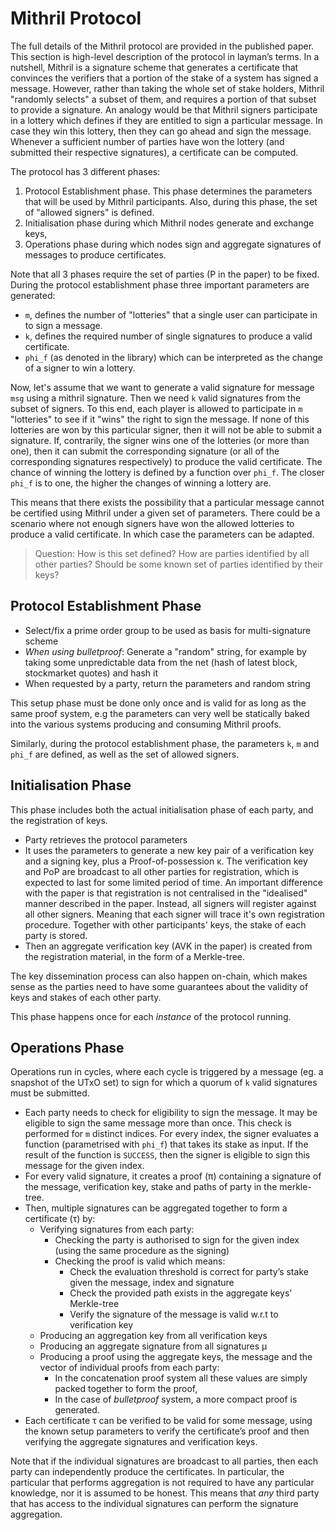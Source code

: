 # Mithril Protocol

The full details of the Mithril protocol are provided in the published paper. This section is high-level description of the protocol in layman’s terms.
In a nutshell, Mithril is a signature scheme that generates a certificate that convinces the verifiers that a portion of 
the stake of a system has signed a message. However, rather than taking the whole set of stake holders, Mithril 
"randomly selects" a subset of them, and requires a portion of that subset to provide a signature. An analogy would be 
that Mithril signers participate in a lottery which defines if they are entitled to sign a particular message. In case 
they win this lottery, then they can go ahead and sign the message. Whenever a sufficient number of parties have won 
the lottery (and submitted their respective signatures), a certificate can be computed.  

The protocol has 3 different phases:

1. Protocol Establishment phase. This phase determines the parameters that will be used by Mithril participants. Also, 
   during this phase, the set of "allowed signers" is defined. 
2. Initialisation phase during which Mithril nodes generate and exchange keys,
3. Operations phase during which nodes sign and aggregate signatures of messages to produce certificates.

Note that all 3 phases require the set of parties (P in the paper) to be fixed. During the protocol establishment phase
three important parameters are generated: 
* `m`, defines the number of "lotteries" that a single user can participate in to sign a message.  
* `k`, defines the required number of single signatures to produce a valid certificate. 
* `phi_f` (as denoted in the library) which can be interpreted as the change of a signer to win a lottery.

Now, let's assume that we want to generate a valid signature for message `msg` using a mithril signature. Then we need
`k` valid signatures from the subset of signers. To this end, each player is allowed to participate in `m` "lotteries" 
to see if it "wins" the right to sign the message. If none of this lotteries are won by this particular signer, then 
it will not be able to submit a signature. If, contrarily, the signer wins one of the lotteries (or more than one), then 
it can submit the corresponding signature (or all of the corresponding signatures respectively) to produce the valid 
certificate. The chance of winning the lottery is defined by a function over `phi_f`. The closer `phi_f` is to one, the
higher the changes of winning a lottery are. 

This means that there exists the possibility that a particular message cannot be certified using Mithril under a given 
set of parameters. There could be a scenario where not enough signers have won the allowed lotteries to produce a valid 
certificate. In which case the parameters can be adapted.  

> Question: How is this set defined? How are parties identified by all other parties? Should be some known set of parties identified by their keys?

## Protocol Establishment Phase

* Select/fix a prime order group to be used as basis for multi-signature scheme
* _When using bulletproof_: Generate a "random" string, for example by taking some unpredictable data from the net (hash of latest block, stockmarket quotes) and hash it
* When requested by a party, return the parameters and random string

This setup phase must be done only once and is valid for as long as the same proof system, e.g the parameters can very well be statically baked into the various systems producing and consuming Mithril proofs.

Similarly, during the protocol establishment phase, the parameters `k`, `m` and `phi_f` are defined, as well as the set
of allowed signers. 

## Initialisation Phase

This phase includes both the actual initialisation phase of each party, and the registration of keys.

* Party retrieves the protocol parameters
* It uses the parameters to generate a new key pair of a verification key and a signing key, plus a Proof-of-possession κ. The verification key and PoP are broadcast to all other parties for registration, which is expected to last for some limited period of time.
  An important difference with the paper is that registration is not centralised in the "idealised" manner described in 
  the paper. Instead, all signers will register against all other signers. Meaning that each signer will trace it's own 
  registration procedure. Together with other participants' keys, the stake of each party is stored.
* Then an aggregate verification key (AVK in the paper) is created from the registration material, in the form of a Merkle-tree.

The key dissemination process can also happen on-chain, which makes sense as the parties need to have some guarantees about the validity of keys and stakes of each other party.

This phase happens once for each _instance_ of the protocol running.

## Operations Phase

Operations run in cycles, where each cycle is triggered by a message (eg. a snapshot of the UTxO set) to sign for which a quorum of `k` valid signatures must be submitted.

* Each party needs to check for eligibility to sign the message. It may be eligible to sign the same message more than 
  once. This check is performed for `m` distinct indices. For every index, the signer evaluates a function 
  (parametrised with `phi_f`) that takes its stake as input. If the result of the function is `SUCCESS`, then the signer
  is eligible to sign this message for the given index. 
* For every valid signature, it creates a proof (π) containing a signature of the message, verification key, stake and 
  paths of party in the merkle-tree.
* Then, multiple signatures can be aggregated together to form a certificate (τ) by:
  * Verifying signatures from each party:
    * Checking the party is authorised to sign for the given index (using the same procedure as the signing)
    * Checking the proof is valid which means:
      * Check the evaluation threshold is correct for party’s stake given the message, index and signature
      * Check the provided path exists in the aggregate keys' Merkle-tree
      * Verify the signature of the message is valid w.r.t to verification key
  * Producing an aggregation key from all verification keys
  * Producing an aggregate signature from all signatures μ
  * Producing a proof using the aggregate keys, the message and the vector of individual proofs from each party:
    * In the concatenation proof system all these values are simply packed together to form the proof,
    * In the case of _bulletproof_ system, a more compact proof is generated.
* Each certificate τ can be verified to be valid for some message, using the known setup parameters to verify the certificate’s proof and then verifying the aggregate signatures and verification keys.

Note that if the individual signatures are broadcast to all parties, then each party can independently produce the certificates.
In particular, the particular that performs aggregation is not required to have any particular knowledge, nor it is 
assumed to be honest. This means that _any_ third party that has access to the individual signatures can perform the 
signature aggregation. 
